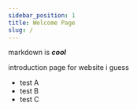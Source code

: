 ```yaml
---
sidebar_position: 1
title: Welcome Page
slug: /
---
```


markdown is ***cool***

introduction page for website i guess

- test A
- test B
- test C